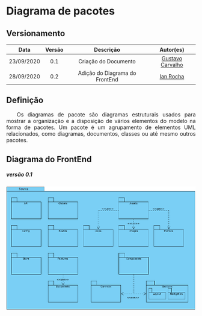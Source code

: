 # Diagrama de pacotes
## Versionamento
| Data | Versão | Descrição | Autor(es) |
|:----:|:------:|:---------:|:---------:|
| 23/09/2020 | 0.1 | Criação do Documento | [Gustavo Carvalho](https://github.com/gustavocarvalho1002) |
| 28/09/2020 | 0.2 | Adição do Diagrama do FrontEnd | [Ian Rocha](https://github.com/IanPSRocha) |

## Definição

<p align="justify">&emsp;&emsp;Os diagramas de pacote são diagramas estruturais usados ​​para mostrar a organização e a disposição de vários elementos do modelo na forma de pacotes. Um pacote é um agrupamento de elementos UML relacionados, como diagramas, documentos, classes ou até mesmo outros pacotes.</p>

## Diagrama do FrontEnd

##### *versão 0.1*
[![diagrama_de_pacotes_react](./img/diagrama_de_pacotes_react.png)](./img/diagrama_de_pacotes_react.png)
